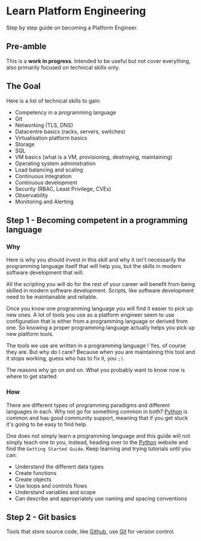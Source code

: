 # Learn Platform Engineering
Step by step guide on becoming a Platform Engineer.

## Pre-amble
This is a **work in progress**. Intended to be useful but not cover everything, also primarily
focused on technical skills only.

## The Goal

Here is a list of technical skills to gain:

- Competency in a programming language
- Git
- Networking (TLS, DNS)
- Datacentre basics (racks, servers, switches)
- Virtualisation platform basics
- Storage
- SQL
- VM basics (what is a VM, provisioning, destroying, maintaining)
- Operating system administration
- Load balancing and scaling
- Continuous integration
- Continuous development
- Security (RBAC, Least Privilege, CVEs)
- Observability
- Monitoring and Alerting

## Step 1 - Becoming competent in a programming language

### Why
Here is why you should invest in this skill and why it isn't necessarily the programming language
itself that will help you, but the skills in modern software development that will.

All the scripting you will do for the rest of your career will benefit from being skilled in modern
software development. Scripts, like software development need to be maintainable and reliable.

Once you know one programming language you will find it easier to pick up new ones. A lot of tools
you use as a platform engineer seem to use configuration that is either from a programming language
or derived from one. So knowing a proper programming language actually helps you pick up new platform
tools.

The tools we use are written in a programming language ! Yes, of course they are. But why do I care?
Because when you are maintaining this tool and it stops working, guess who has to fix it, you `;)`.

The reasons why go on and on. What you probably want to know now is where to get started.

### How
There are different types of programming paradigms and different languages in each. Why not go for
something common in both? [Python] is common and has good community support, meaning that if you
get stuck it's going to be easy to find help.

One does not simply learn a programming language and this guide will not simply teach one to you,
instead, heading over to the [Python] website and find the `Getting Started Guide`. Keep learning and
trying tutorials until you can:

- Understand the different data types
- Create functions
- Create objects
- Use loops and controls flows
- Understand variables and scope
- Can describe and appropriately use naming and spacing conventions

## Step 2 - Git basics

Tools that store source code, like [Github], use [Git] for version control.

[Git]: <https://git-scm.com/doc>
[Github]: <https://github.com>
[Python]: <https://www.python.org>